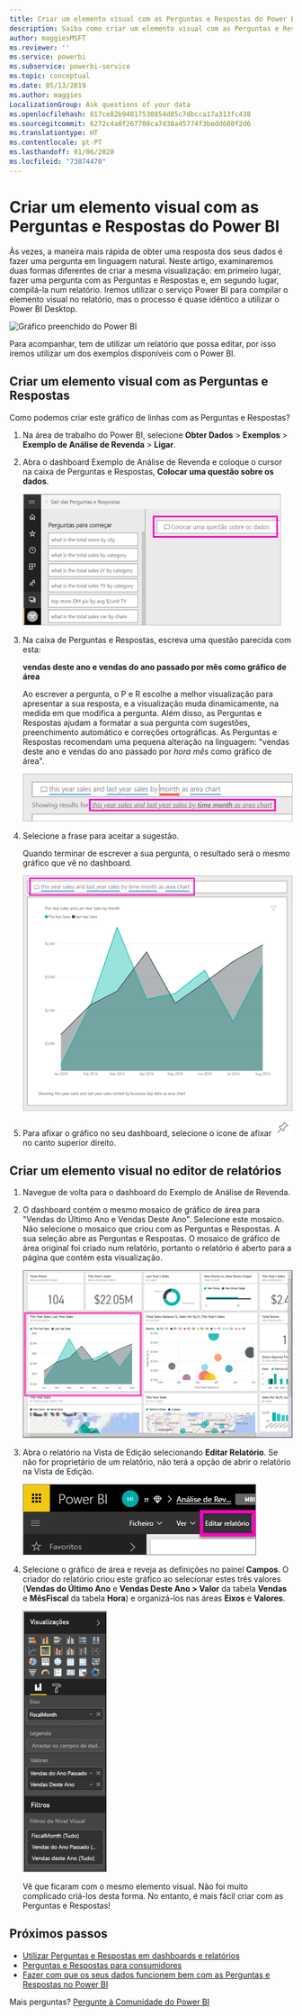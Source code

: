 ```yaml
---
title: Criar um elemento visual com as Perguntas e Respostas do Power BI
description: Saiba como criar um elemento visual com as Perguntas e Respostas do serviço Power BI com o exemplo de Análise de Revenda
author: maggiesMSFT
ms.reviewer: ''
ms.service: powerbi
ms.subservice: powerbi-service
ms.topic: conceptual
ms.date: 05/13/2019
ms.author: maggies
LocalizationGroup: Ask questions of your data
ms.openlocfilehash: 817ce82b94817530854d85c7dbcca17a313fc438
ms.sourcegitcommit: 6272c4a0f267708ca7d38a45774f3bedd680f2d6
ms.translationtype: HT
ms.contentlocale: pt-PT
ms.lasthandoff: 01/06/2020
ms.locfileid: "73874470"
---
```

# <a name="create-a-visual-with-power-bi-qa"></a>Criar um elemento visual com as Perguntas e Respostas do Power BI

Às vezes, a maneira mais rápida de obter uma resposta dos seus dados é fazer uma pergunta em linguagem natural.  Neste artigo, examinaremos duas formas diferentes de criar a mesma visualização: em primeiro lugar, fazer uma pergunta com as Perguntas e Respostas e, em segundo lugar, compilá-la num relatório. Iremos utilizar o serviço Power BI para compilar o elemento visual no relatório, mas o processo é quase idêntico a utilizar o Power BI Desktop.

![Gráfico preenchido do Power BI](media/power-bi-visualization-introduction-to-q-and-a/power-bi-qna-create-visual.png)

Para acompanhar, tem de utilizar um relatório que possa editar, por isso iremos utilizar um dos exemplos disponíveis com o Power BI.

## <a name="create-a-visual-with-qa"></a>Criar um elemento visual com as Perguntas e Respostas

Como podemos criar este gráfico de linhas com as Perguntas e Respostas?

1. Na área de trabalho do Power BI, selecione **Obter Dados** \> **Exemplos** \> **Exemplo de Análise de Revenda** > **Ligar**.

1. Abra o dashboard Exemplo de Análise de Revenda e coloque o cursor na caixa de Perguntas e Respostas, **Colocar uma questão sobre os dados**.

    ![Colocar o cursor na caixa de Perguntas e Respostas](media/power-bi-visualization-introduction-to-q-and-a/power-bi-qna-cursor-in-qna-box.png)

2. Na caixa de Perguntas e Respostas, escreva uma questão parecida com esta:
   
    **vendas deste ano e vendas do ano passado por mês como gráfico de área**
   
    Ao escrever a pergunta, o P e R escolhe a melhor visualização para apresentar a sua resposta, e a visualização muda dinamicamente, na medida em que modifica a pergunta. Além disso, as Perguntas e Respostas ajudam a formatar a sua pergunta com sugestões, preenchimento automático e correções ortográficas. As Perguntas e Respostas recomendam uma pequena alteração na linguagem: "vendas deste ano e vendas do ano passado por *hora mês* como gráfico de área".  

    ![Linguagem corrigida nas Perguntas e Respostas](media/power-bi-visualization-introduction-to-q-and-a/power-bi-qna-corrected-create-filled-chart.png)

4. Selecione a frase para aceitar a sugestão. 
   
   Quando terminar de escrever a sua pergunta, o resultado será o mesmo gráfico que vê no dashboard.
   
   ![Gráfico de área preenchido nas Perguntas e Respostas](media/power-bi-visualization-introduction-to-q-and-a/power-bi-qna-create-filled-chart.png)

4. Para afixar o gráfico no seu dashboard, selecione o ícone de afixar ![Ícone de afixar](media/power-bi-visualization-introduction-to-q-and-a/pinnooutline.png) no canto superior direito.

## <a name="create-a-visual-in-the-report-editor"></a>Criar um elemento visual no editor de relatórios

1. Navegue de volta para o dashboard do Exemplo de Análise de Revenda.
   
2. O dashboard contém o mesmo mosaico de gráfico de área para "Vendas do Último Ano e Vendas Deste Ano".  Selecione este mosaico. Não selecione o mosaico que criou com as Perguntas e Respostas. A sua seleção abre as Perguntas e Respostas. O mosaico de gráfico de área original foi criado num relatório, portanto o relatório é aberto para a página que contém esta visualização.

    ![Dashboard de exemplo de Análise de Revenda](media/power-bi-visualization-introduction-to-q-and-a/power-bi-dashboard.png)

1. Abra o relatório na Vista de Edição selecionando **Editar Relatório**.  Se não for proprietário de um relatório, não terá a opção de abrir o relatório na Vista de Edição.
   
    ![Botão Editar relatório](media/power-bi-visualization-introduction-to-q-and-a/power-bi-edit-report.png)
4. Selecione o gráfico de área e reveja as definições no painel **Campos**.  O criador do relatório criou este gráfico ao selecionar estes três valores (**Vendas do Último Ano** e **Vendas Deste Ano > Valor** da tabela **Vendas** e **MêsFiscal** da tabela **Hora**) e organizá-los nas áreas **Eixos** e **Valores**.
   
    ![Painel Visualizações](media/power-bi-visualization-introduction-to-q-and-a/gnatutorial_3-new.png)

    Vê que ficaram com o mesmo elemento visual. Não foi muito complicado criá-los desta forma. No entanto, é mais fácil criar com as Perguntas e Respostas!

## <a name="next-steps"></a>Próximos passos

- [Utilizar Perguntas e Respostas em dashboards e relatórios](power-bi-tutorial-q-and-a.md)  
- [Perguntas e Respostas para consumidores](consumer/end-user-q-and-a.md)
- [Fazer com que os seus dados funcionem bem com as Perguntas e Respostas no Power BI](service-prepare-data-for-q-and-a.md)

Mais perguntas? [Pergunte à Comunidade do Power BI](https://community.powerbi.com/)

